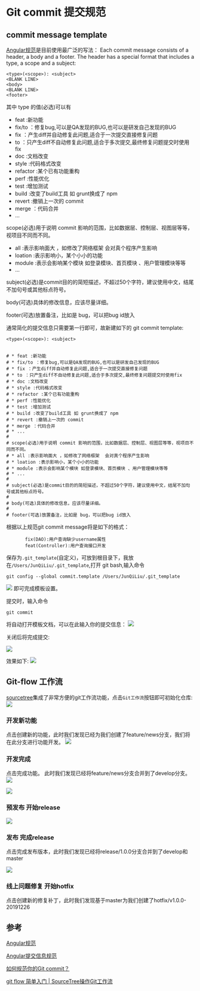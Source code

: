 # Git commit 提交规范

## commit message template
[Angular规范](https://github.com/angular/angular.js/blob/master/DEVELOPERS.md#-git-commit-guidelines)是目前使用最广泛的写法：
Each commit message consists of a header, a body and a footer. The header has a special format that includes a type, a scope and a subject:

```
<type>(<scope>): <subject>
<BLANK LINE>
<body>
<BLANK LINE>
<footer> 
```

其中 type 的值(必选)可以有
* feat :新功能 
* fix/to ：修复bug,可以是QA发现的BUG,也可以是研发自己发现的BUG
* fix ：产生diff并自动修复此问题,适合于一次提交直接修复问题
* to ：只产生diff不自动修复此问题,适合于多次提交,最终修复问题提交时使用fix
* doc :文档改变
* style :代码格式改变
* refactor :某个已有功能重构
* perf :性能优化
* test :增加测试
* build :改变了build工具 如 grunt换成了 npm
* revert :撤销上一次的 commit 
* merge ：代码合并
* ...

scope(必选)用于说明 commit 影响的范围，比如数据层、控制层、视图层等等，视项目不同而不同。
* all :表示影响面大 ，如修改了网络框架  会对真个程序产生影响
* loation :表示影响小，某个小小的功能
* module :表示会影响某个模块 如登录模块、首页模块 、用户管理模块等等
* ...

subject(必选)是commit目的的简短描述，不超过50个字符，建议使用中文，结尾不加句号或其他标点符号。

body(可选)具体的修改信息，应该尽量详细。

footer(可选)放置备注，比如是 bug，可以把bug id放入

通常简化的提交信息只需要第一行即可，故新建如下的 git commit template:
```
<type>(<scope>): <subject>


# * feat :新功能 
# * fix/to ：修复bug,可以是QA发现的BUG,也可以是研发自己发现的BUG
# * fix ：产生diff并自动修复此问题,适合于一次提交直接修复问题
# * to ：只产生diff不自动修复此问题,适合于多次提交,最终修复问题提交时使用fix
# * doc :文档改变
# * style :代码格式改变
# * refactor :某个已有功能重构
# * perf :性能优化
# * test :增加测试
# * build :改变了build工具 如 grunt换成了 npm
# * revert :撤销上一次的 commit 
# * merge ：代码合并
# * ...
# 
# scope(必选)用于说明 commit 影响的范围，比如数据层、控制层、视图层等等，视项目不同而不同。
# * all :表示影响面大 ，如修改了网络框架  会对真个程序产生影响
# * loation :表示影响小，某个小小的功能
# * module :表示会影响某个模块 如登录模块、首页模块 、用户管理模块等等
# * ...
# 
# subject(必选)是commit目的的简短描述，不超过50个字符，建议使用中文，结尾不加句号或其他标点符号。
# 
# body(可选)具体的修改信息，应该尽量详细。
# 
# footer(可选)放置备注，比如是 bug，可以把bug id放入
```
根据以上规范git commit message将是如下的格式：
```
       fix(DAO):用户查询缺少username属性 
       feat(Controller):用户查询接口开发
```
保存为`.git_template`(自定义)，可放到根目录下，我放在`/Users/JunQiLiu/.git_template`,打开 git bash,输入命令

```
git config --global commit.template /Users/JunQiLiu/.git_template
```
![](2.png)
即可完成模板设置。

提交时，输入命令
```
git commit
```
将自动打开模板文档，可以在此输入你的提交信息：
![](4.png)

关闭后将完成提交:

![](5.png)

效果如下:
![](6.png)


## Git-flow 工作流
[sourcetree](https://www.sourcetreeapp.com/)集成了非常方便的git工作流功能，点击`Git工作流`按钮即可初始化仓库:
![](7.png)

### 开发新功能
点击创建新的功能，此时我们发现已经为我们创建了feature/news分支，我们将在此分支进行功能开发。
![](8.png)

### 开发完成
点击完成功能。 此时我们发现已经将feature/news分支合并到了develop分支。
![](9.png) 

![](10.png)

### 预发布 开始release
![](11.png)

### 发布 完成release

点击完成发布版本，此时我们发现已经将release/1.0.0分支合并到了develop和master

![](12.png)

### 线上问题修复 开始hotfix
点击创建新的修复补丁，此时我们发现基于master为我们创建了hotfix/v1.0.0-20191226

## 参考
[Angular规范](https://github.com/angular/angular.js/blob/master/DEVELOPERS.md#-git-commit-guidelines)

[Angular提交信息规范](https://zj-git-guide.readthedocs.io/zh_CN/latest/message/Angular%E6%8F%90%E4%BA%A4%E4%BF%A1%E6%81%AF%E8%A7%84%E8%8C%83/)

[如何规范你的Git commit？](https://zhuanlan.zhihu.com/p/182553920)

[git flow 简单入门 | SourceTree操作Git工作流](https://www.cnblogs.com/liuqitoday/p/12102791.html)
